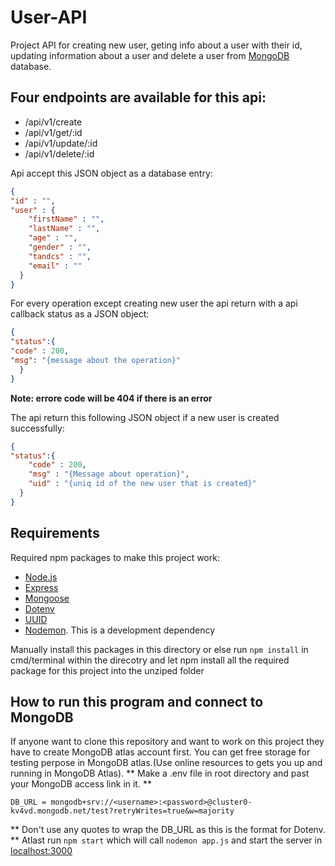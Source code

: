 # User-API
Project API for creating new user, geting info about a user with their id, updating information about a user and delete a user
from [MongoDB](https://www.mongodb.com/cloud/atlas) database.
## Four endpoints are available for this api:
* /api/v1/create
* /api/v1/get/:id
* /api/v1/update/:id
* /api/v1/delete/:id


Api accept this JSON object as a database entry:
```json
{
"id" : "",
"user" : {
    "firstName" : "",
    "lastName" : "",
    "age" : "",
    "gender" : "",
    "tandcs" : "", 
    "email" : ""
  }
}
```
For every operation except creating new user the api return with a api callback status as a JSON object:

```json
{
"status":{
"code" : 200,
"msg": "{message about the operation}"
  }
}
```
**Note: errore code will be 404 if there is an error**

The api return this following JSON object if a new user is created successfully:
```json
{
"status":{
    "code" : 200,
    "msg" : "{Message about operation}",
    "uid" : "{uniq id of the new user that is created}"
  }
}
```

## Requirements
Required npm packages to make this project work:
* [Node.js](https://nodejs.org/en/)
* [Express](https://www.npmjs.com/package/express)
* [Mongoose](https://www.npmjs.com/package/mongoose)
* [Dotenv](https://www.npmjs.com/package/dotenv)
* [UUID](https://www.npmjs.com/package/uuid)
* [Nodemon](https://www.npmjs.com/package/nodemon). This is a development dependency

Manually install this packages in this directory or else run `npm install` in cmd/terminal within the direcotry and let npm install all the required package for this project into the unziped folder


## How to run this program and connect to MongoDB
If anyone want to clone this repository and want to work on this project they have to create MongoDB atlas account first. You can get free storage for testing perpose in MongoDB atlas.(Use online resources to gets you up and running in MongoDB Atlas).
** Make a .env file in root directory and past your MongoDB access link in it. **
```env
DB_URL = mongodb+srv://<username>:<password>@cluster0-kv4vd.mongodb.net/test?retryWrites=true&w=majority
```
** Don't use any quotes to wrap the DB_URL as this is the format for Dotenv. **
Atlast run `npm start` which will call `nodemon app.js` and start the server in [localhost:3000](https://localhost:3000)

